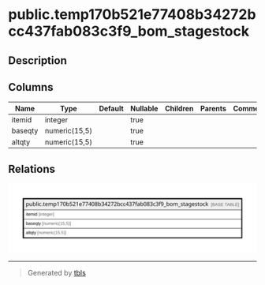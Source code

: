 # public.temp170b521e77408b34272bcc437fab083c3f9_bom_stagestock

## Description

## Columns

| Name | Type | Default | Nullable | Children | Parents | Comment |
| ---- | ---- | ------- | -------- | -------- | ------- | ------- |
| itemid | integer |  | true |  |  |  |
| baseqty | numeric(15,5) |  | true |  |  |  |
| altqty | numeric(15,5) |  | true |  |  |  |

## Relations

![er](public.temp170b521e77408b34272bcc437fab083c3f9_bom_stagestock.svg)

---

> Generated by [tbls](https://github.com/k1LoW/tbls)
